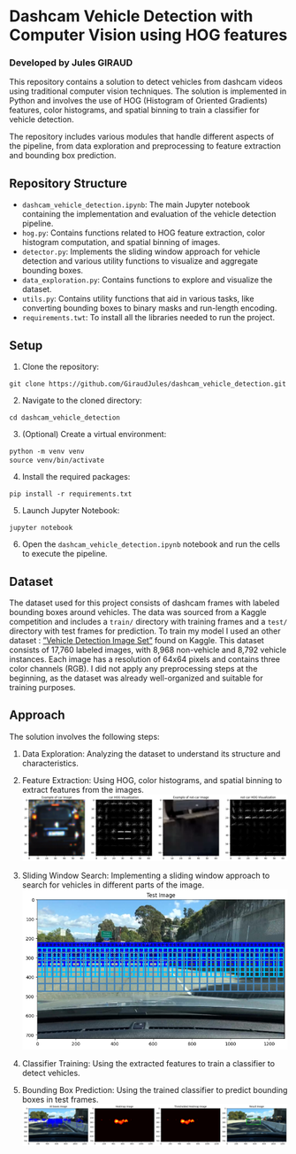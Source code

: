 # Dashcam Vehicle Detection with Computer Vision using HOG features
### Developed by Jules GIRAUD

This repository contains a solution to detect vehicles from dashcam videos using traditional computer vision techniques. The solution is implemented in Python and involves the use of HOG (Histogram of Oriented Gradients) features, color histograms, and spatial binning to train a classifier for vehicle detection.

The repository includes various modules that handle different aspects of the pipeline, from data exploration and preprocessing to feature extraction and bounding box prediction.

## Repository Structure

- `dashcam_vehicle_detection.ipynb`: The main Jupyter notebook containing the implementation and evaluation of the vehicle detection pipeline.
- `hog.py`: Contains functions related to HOG feature extraction, color histogram computation, and spatial binning of images.
- `detector.py`: Implements the sliding window approach for vehicle detection and various utility functions to visualize and aggregate bounding boxes.
- `data_exploration.py`: Contains functions to explore and visualize the dataset.
- `utils.py`: Contains utility functions that aid in various tasks, like converting bounding boxes to binary masks and run-length encoding.
- `requirements.twt`: To install all the libraries needed to run the project.

## Setup

1. Clone the repository:
```
git clone https://github.com/GiraudJules/dashcam_vehicle_detection.git
```
2. Navigate to the cloned directory:
```
cd dashcam_vehicle_detection
```
3. (Optional) Create a virtual environment:
```
python -m venv venv
source venv/bin/activate
```
4. Install the required packages:
```
pip install -r requirements.txt
```
5. Launch Jupyter Notebook:
```
jupyter notebook
```
6. Open the `dashcam_vehicle_detection.ipynb` notebook and run the cells to execute the pipeline.

## Dataset

The dataset used for this project consists of dashcam frames with labeled bounding boxes around vehicles. The data was sourced from a Kaggle competition and includes a `train/` directory with training frames and a `test/` directory with test frames for prediction.
To train my model I used an other dataset :
[”Vehicle Detection Image Set”](https://www.kaggle.com/datasets/brsdincer/vehicle-detection-image-set) found on Kaggle. This dataset consists of 17,760 labeled images, with 8,968 non-vehicle and 8,792 vehicle instances. Each image has a resolution of 64x64 pixels and contains three color channels (RGB). I did not apply any preprocessing steps at the beginning, as the dataset was already well-organized and suitable for training purposes.

## Approach

The solution involves the following steps:

1. Data Exploration: Analyzing the dataset to understand its structure and characteristics.
2. Feature Extraction: Using HOG, color histograms, and spatial binning to extract features from the images.
![HOG Features Example](docs/examples_hog_features.png)
3. Sliding Window Search: Implementing a sliding window approach to search for vehicles in different parts of the image.
![Sliding Window Example](docs/sliding_wind.png)

4. Classifier Training: Using the extracted features to train a classifier to detect vehicles.
5. Bounding Box Prediction: Using the trained classifier to predict bounding boxes in test frames.
![Bounding Box Prediction Example](docs/result.png)
